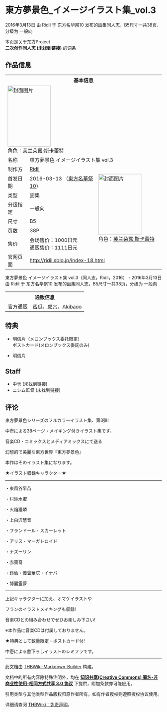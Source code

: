 # 東方夢景色_イメージイラスト集_vol.3

<!-- source html: G:\repos\THBWiki-Markdown-Builder\THBWikiMarkdown\Temp\main\0\0c\ns0%3A%E6%9D%B1%E6%96%B9%E5%A4%A2%E6%99%AF%E8%89%B2_%E3%82%A4%E3%83%A1%E3%83%BC%E3%82%B8%E3%82%A4%E3%83%A9%E3%82%B9%E3%83%88%E9%9B%86_vol%2E3.html -->

2016年3月13日 由 Ridil 于 东方名华祭10 发布的画集同人志，B5尺寸一共38页，分级为 一般向

本页是关于东方Project  
 **二次创作同人志 (未找到链接)** 的词条

## 作品信息

<table><tbody><tr><th colspan="3">基本信息</th></tr><tr><td class="cover-artwork-mobile" colspan="2"><a href="./文件-東方夢景色_イメージイラスト集_vol.3封面.jpg.md" class="image" title="封面图片"><img alt="封面图片" src="https://upload.thwiki.cc/thumb/7/72/%E6%9D%B1%E6%96%B9%E5%A4%A2%E6%99%AF%E8%89%B2_%E3%82%A4%E3%83%A1%E3%83%BC%E3%82%B8%E3%82%A4%E3%83%A9%E3%82%B9%E3%83%88%E9%9B%86_vol.3%E5%B0%81%E9%9D%A2.jpg/138px-%E6%9D%B1%E6%96%B9%E5%A4%A2%E6%99%AF%E8%89%B2_%E3%82%A4%E3%83%A1%E3%83%BC%E3%82%B8%E3%82%A4%E3%83%A9%E3%82%B9%E3%83%88%E9%9B%86_vol.3%E5%B0%81%E9%9D%A2.jpg" decoding="async" loading="lazy" width="138" height="196" srcset="https://upload.thwiki.cc/thumb/7/72/%E6%9D%B1%E6%96%B9%E5%A4%A2%E6%99%AF%E8%89%B2_%E3%82%A4%E3%83%A1%E3%83%BC%E3%82%B8%E3%82%A4%E3%83%A9%E3%82%B9%E3%83%88%E9%9B%86_vol.3%E5%B0%81%E9%9D%A2.jpg/206px-%E6%9D%B1%E6%96%B9%E5%A4%A2%E6%99%AF%E8%89%B2_%E3%82%A4%E3%83%A1%E3%83%BC%E3%82%B8%E3%82%A4%E3%83%A9%E3%82%B9%E3%83%88%E9%9B%86_vol.3%E5%B0%81%E9%9D%A2.jpg 1.5x, https://upload.thwiki.cc/thumb/7/72/%E6%9D%B1%E6%96%B9%E5%A4%A2%E6%99%AF%E8%89%B2_%E3%82%A4%E3%83%A1%E3%83%BC%E3%82%B8%E3%82%A4%E3%83%A9%E3%82%B9%E3%83%88%E9%9B%86_vol.3%E5%B0%81%E9%9D%A2.jpg/275px-%E6%9D%B1%E6%96%B9%E5%A4%A2%E6%99%AF%E8%89%B2_%E3%82%A4%E3%83%A1%E3%83%BC%E3%82%B8%E3%82%A4%E3%83%A9%E3%82%B9%E3%83%88%E9%9B%86_vol.3%E5%B0%81%E9%9D%A2.jpg 2x" data-file-width="378" data-file-height="538"></a><div class="cover-char">角色：<a href="./芙兰朵露·斯卡蕾特.md" title="芙兰朵露·斯卡蕾特">芙兰朵露·斯卡蕾特</a></div></td>
</tr><tr><td class="label">名称</td><td colspan="2"> 東方夢景色 イメージイラスト集 vol.3 </td></tr><tr><td class="label">制作方</td><td><a href="./Ridil.md" title="Ridil">Ridil</a></td><td class="cover-artwork" rowspan="7" style="min-width:196px;"><a href="./文件-東方夢景色_イメージイラスト集_vol.3封面.jpg.md" class="image" title="封面图片"><img alt="封面图片" src="https://upload.thwiki.cc/thumb/7/72/%E6%9D%B1%E6%96%B9%E5%A4%A2%E6%99%AF%E8%89%B2_%E3%82%A4%E3%83%A1%E3%83%BC%E3%82%B8%E3%82%A4%E3%83%A9%E3%82%B9%E3%83%88%E9%9B%86_vol.3%E5%B0%81%E9%9D%A2.jpg/138px-%E6%9D%B1%E6%96%B9%E5%A4%A2%E6%99%AF%E8%89%B2_%E3%82%A4%E3%83%A1%E3%83%BC%E3%82%B8%E3%82%A4%E3%83%A9%E3%82%B9%E3%83%88%E9%9B%86_vol.3%E5%B0%81%E9%9D%A2.jpg" decoding="async" loading="lazy" width="138" height="196" srcset="https://upload.thwiki.cc/thumb/7/72/%E6%9D%B1%E6%96%B9%E5%A4%A2%E6%99%AF%E8%89%B2_%E3%82%A4%E3%83%A1%E3%83%BC%E3%82%B8%E3%82%A4%E3%83%A9%E3%82%B9%E3%83%88%E9%9B%86_vol.3%E5%B0%81%E9%9D%A2.jpg/206px-%E6%9D%B1%E6%96%B9%E5%A4%A2%E6%99%AF%E8%89%B2_%E3%82%A4%E3%83%A1%E3%83%BC%E3%82%B8%E3%82%A4%E3%83%A9%E3%82%B9%E3%83%88%E9%9B%86_vol.3%E5%B0%81%E9%9D%A2.jpg 1.5x, https://upload.thwiki.cc/thumb/7/72/%E6%9D%B1%E6%96%B9%E5%A4%A2%E6%99%AF%E8%89%B2_%E3%82%A4%E3%83%A1%E3%83%BC%E3%82%B8%E3%82%A4%E3%83%A9%E3%82%B9%E3%83%88%E9%9B%86_vol.3%E5%B0%81%E9%9D%A2.jpg/275px-%E6%9D%B1%E6%96%B9%E5%A4%A2%E6%99%AF%E8%89%B2_%E3%82%A4%E3%83%A1%E3%83%BC%E3%82%B8%E3%82%A4%E3%83%A9%E3%82%B9%E3%83%88%E9%9B%86_vol.3%E5%B0%81%E9%9D%A2.jpg 2x" data-file-width="378" data-file-height="538"></a><div class="cover-char">角色：<a href="./芙兰朵露·斯卡蕾特.md" title="芙兰朵露·斯卡蕾特">芙兰朵露·斯卡蕾特</a></div></td>
</tr><tr><td class="label">首发日期</td><td>2016-03-13&#160;（<a href="/展会作品列表?e=%E4%B8%9C%E6%96%B9%E5%90%8D%E5%8D%8E%E7%A5%AD%2310">東方名華祭10</a>）</td></tr><tr><td class="label">类型</td><td>画集</td></tr><tr><td class="label">分级指定</td><td>一般向</td></tr><tr><td class="label">尺寸</td><td>B5</td></tr><tr><td class="label">页数</td><td>38P</td></tr><tr><td class="label">售价</td><td>会场售价：1000日元<br>通贩售价：1111日元</td></tr>
<tr><td class="label">官网页面</td><td colspan="2"><a rel="nofollow" class="external free" href="http://ridil.sblo.jp/index-18.html">http://ridil.sblo.jp/index-18.html</a></td></tr></tbody></table>

東方夢景色 イメージイラスト集 vol.3（同人志，Ridil，2016） - 2016年3月13日 由 Ridil 于 东方名华祭10 发布的画集同人志，B5尺寸一共38页，分级为 一般向

<table><tbody><tr><th colspan="3">通贩信息</th></tr><tr><td class="label">官方通贩</td><td colspan="2"><a rel="nofollow" class="external text" href="https://www.melonbooks.co.jp/detail/detail.php?product_id=157737">蜜瓜</a>，<a rel="nofollow" class="external text" href="https://ec.toranoana.jp/tora_r/ec/item/040030402798">虎穴</a>，<a rel="nofollow" class="external text" href="http://www.akibaoo.com/c/item/2500020385661/">Akibaoo</a></td></tr></tbody></table>



## 特典
- 明信片（メロンブックス委托限定）  
ポストカード(メロンブックス委託のみ)

- [](./文件-東方夢景色_イメージイラスト集_vol.3明信片.jpg.md)明信片


## Staff
- 中壱 (未找到链接)
- ニシム監督 (未找到链接)


## 评论

  
  

東方夢景色シリーズのフルカラーイラスト集、第3弾!  

中壱による38ページ・メイキング付きイラスト集です。  

  

音楽CD・コミックスとメディアミックスにて送る  

幻想的で美麗な東方世界『東方夢景色』  

本作はそのイラスト集になります。  

  

  

★イラスト収録キャラクター★  

-------------------------------  

・東風谷早苗  

・村紗水蜜  

・火焔猫燐  

・上白沢慧音  

・フランドール・スカーレット  

・アリス・マーガトロイド  

・ナズーリン  

・赤蛮奇  

・鈴仙・優曇華院・イナバ  

・博麗霊夢  

-------------------------------  

  

上記キャラクターに加え、オマケイラストや  

フランのイラストメイキングも収録!  

音楽CDとの組み合わせでぜひお楽しみ下さい!  

  

※本作品に音楽CDは付属しておりません。  

  

  

★特典として数量限定・ポストカード付!  

中壱による書下ろしイラストのレミフラです。  

  


  







---

此文档由 [THBWiki-Markdown-Builder](https://github.com/Delsin-Yu/THBWiki-Markdown-Builder) 构建。

文档中的所有内容除特殊注明外，均在 [**知识共享(Creative Commons) 署名-非商业性使用-相同方式共享 3.0 协议**](https://creativecommons.org/licenses/by-sa/3.0/deed.zh-hans) 下提供，附加条款亦可能应用。

引用类型与其他类型作品版权归原作者所有，如有作者授权则遵照授权协议使用。

详细请查阅 [THBWiki：免责声明](https://thbwiki.cc/THBWiki:%E5%85%8D%E8%B4%A3%E5%A3%B0%E6%98%8E)。

